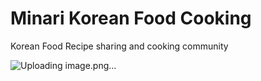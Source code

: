 # Minari Korean Food Cooking

Korean Food Recipe sharing and cooking community

![Uploading image.png…]()
